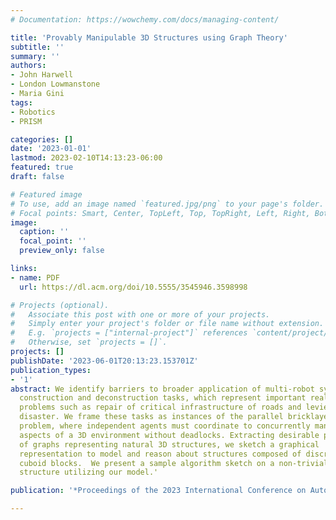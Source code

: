 ```yaml
---
# Documentation: https://wowchemy.com/docs/managing-content/

title: 'Provably Manipulable 3D Structures using Graph Theory'
subtitle: ''
summary: ''
authors:
- John Harwell
- London Lowmanstone
- Maria Gini
tags:
- Robotics
- PRISM

categories: []
date: '2023-01-01'
lastmod: 2023-02-10T14:13:23-06:00
featured: true
draft: false

# Featured image
# To use, add an image named `featured.jpg/png` to your page's folder.
# Focal points: Smart, Center, TopLeft, Top, TopRight, Left, Right, BottomLeft, Bottom, BottomRight.
image:
  caption: ''
  focal_point: ''
  preview_only: false

links:
- name: PDF
  url: https://dl.acm.org/doi/10.5555/3545946.3598998

# Projects (optional).
#   Associate this post with one or more of your projects.
#   Simply enter your project's folder or file name without extension.
#   E.g. `projects = ["internal-project"]` references `content/project/deep-learning/index.md`.
#   Otherwise, set `projects = []`.
projects: []
publishDate: '2023-06-01T20:13:23.153701Z'
publication_types:
- '1'
abstract: We identify barriers to broader application of multi-robot systems to
  construction and deconstruction tasks, which represent important real-world
  problems such as repair of critical infrastructure of roads and levies after a
  disaster. We frame these tasks as instances of the parallel bricklayer
  problem, where independent agents must coordinate to concurrently manipulate
  aspects of a 3D environment without deadlocks. Extracting desirable properties
  of graphs representing natural 3D structures, we sketch a graphical
  representation to model and reason about structures composed of discrete,
  cuboid blocks.  We present a sample algorithm sketch on a non-trivial
  structure utilizing our model.'

publication: '*Proceedings of the 2023 International Conference on Autonomous Agents and Multiagent Systems*'

---
```

